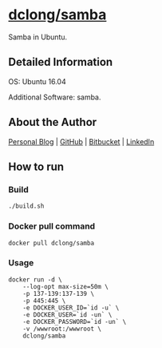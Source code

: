 # [dclong/samba](https://hub.docker.com/r/dclong/samba/)

Samba in Ubuntu. 

## Detailed Information

OS: Ubuntu 16.04

Additional Software: samba.

## About the Author

[Personal Blog](http://www.legendu.net)   |   [GitHub](https://github.com/dclong)   |   [Bitbucket](https://bitbucket.org/dclong/)   |   [LinkedIn](http://www.linkedin.com/in/ben-chuanlong-du-1239b221/)



## How to run

### Build

```
./build.sh
```

### Docker pull command

```
docker pull dclong/samba
```

### Usage

```
docker run -d \
    --log-opt max-size=50m \
    -p 137-139:137-139 \
    -p 445:445 \
    -e DOCKER_USER_ID=`id -u` \
    -e DOCKER_USER=`id -un` \
    -e DOCKER_PASSWORD=`id -un` \
    -v /wwwroot:/wwwroot \
    dclong/samba
```
